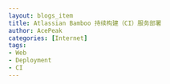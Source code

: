 ```yaml
---
layout: blogs_item
title: Atlassian Bamboo 持续构建（CI）服务部署
author: AcePeak
categories: [Internet]
tags: 
- Web
- Deployment
- CI
---
```


